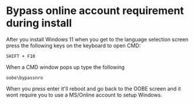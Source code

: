 # Bypass online account requirement during install

After you install Windows 11 when you get to the language selection screen press the following keys on the keyboard to open CMD:

```
SHIFT + F10
```

When a CMD window pops up type the following

```
oobe\bypassnro
```

When you press enter it'll reboot and go back to the OOBE screen and it wont require you to use a MS/Online account to setup Windows.
